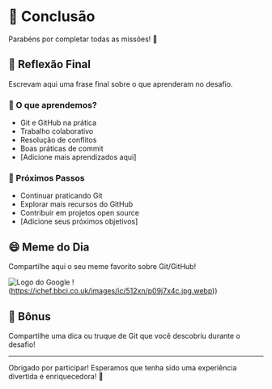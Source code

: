 # 🎉 Conclusão

Parabéns por completar todas as missões! 🎊

## 📝 Reflexão Final

Escrevam aqui uma frase final sobre o que aprenderam no desafio.

### 💭 O que aprendemos?
- Git e GitHub na prática
- Trabalho colaborativo
- Resolução de conflitos
- Boas práticas de commit
- [Adicione mais aprendizados aqui]

### 🎯 Próximos Passos
- Continuar praticando Git
- Explorar mais recursos do GitHub
- Contribuir em projetos open source
- [Adicione seus próximos objetivos]

## 😄 Meme do Dia
Compartilhe aqui o seu meme favorito sobre Git/GitHub!

![Logo do Google](https://www.google.com/images/branding/googlelogo/2x/googlelogo_color_272x92dp.png)
!(https://ichef.bbci.co.uk/images/ic/512xn/p09j7x4c.jpg.webp))



## 🎁 Bônus
Compartilhe uma dica ou truque de Git que você descobriu durante o desafio!

---

Obrigado por participar! Esperamos que tenha sido uma experiência divertida e enriquecedora! 🚀
